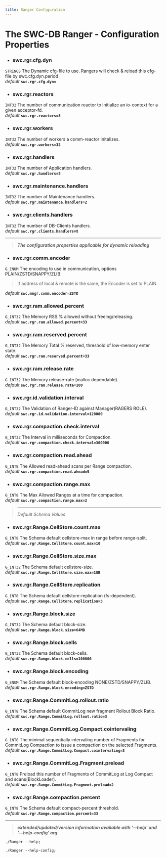 ```yaml
---
title: Ranger Configuration
---
```




# The SWC-DB Ranger - Configuration Properties



* ### swc.rgr.cfg.dyn
```STRINGS```
The Dynamic cfg-file to use. Rangers will check & reload this cfg-file by swc.cfg.dyn.period \
_default_ **```swc.rgr.cfg.dyn=```**

* ### swc.rgr.reactors
```INT32```
The number of communication reactor to initialize an io-context for a given acceptor-fd. \
_default_ **```swc.rgr.reactors=8```**

* ### swc.rgr.workers
```INT32```
The number of workers a comm-reactor initalizes. \
_default_ **```swc.rgr.workers=32```**

* ### swc.rgr.handlers
```INT32```
The number of Application handlers. \
_default_ **```swc.rgr.handlers=8```**


* ### swc.rgr.maintenance.handlers
```INT32```
The number of Maintenance handlers. \
_default_ **```swc.rgr.maintenance.handlers=2```**


* ### swc.rgr.clients.handlers
```INT32```
The number of DB-Clients handlers. \
_default_ **```swc.rgr.clients.handlers=8```**



***

 > **_The configuration properties applicable for dynamic reloading_**

* ### swc.rgr.comm.encoder
```G_ENUM```
The encoding to use in communication, options PLAIN/ZSTD/SNAPPY/ZLIB.
> If address of local & remote is the same, the Encoder is set to PLAIN.

  _default_ **```swc.mngr.comm.encoder=ZSTD```**

* ### swc.rgr.ram.allowed.percent
```G_INT32```
The Memory RSS % allowed without freeing/releasing. \
_default_ **```swc.rgr.ram.allowed.percent=33```**

* ### swc.rgr.ram.reserved.percent
```G_INT32```
The Memory Total % reserved, threshold of low-memory enter state. \
_default_ **```swc.rgr.ram.reserved.percent=33```**

* ### swc.rgr.ram.release.rate
```G_INT32```
The Memory release-rate (malloc dependable). \
_default_ **```swc.rgr.ram.release.rate=100```**

* ### swc.rgr.id.validation.interval
```G_INT32```
The Validation of Ranger-ID against Manager(RAGERS ROLE). \
_default_ **```swc.rgr.id.validation.interval=120000```**

* ### swc.rgr.compaction.check.interval
```G_INT32```
The Interval in milliseconds for Compaction. \
_default_ **```swc.rgr.compaction.check.interval=300000```**

* ### swc.rgr.compaction.read.ahead
```G_INT8```
The Allowed read-ahead scans per Range compaction. \
_default_ **```swc.rgr.compaction.read.ahead=5```**

* ### swc.rgr.compaction.range.max
```G_INT8```
The Max Allowed Ranges at a time for compaction. \
_default_ **```swc.rgr.compaction.range.max=2```**


  > ***
  > _Default Schema Values_

* ### swc.rgr.Range.CellStore.count.max
```G_INT8```
The Schema default cellstore-max in range before range-split. \
_default_ **```swc.rgr.Range.CellStore.count.max=10```**


* ### swc.rgr.Range.CellStore.size.max
```G_INT32```
The Schema default cellstore-size. \
_default_ **```swc.rgr.Range.CellStore.size.max=1GB```**

* ### swc.rgr.Range.CellStore.replication
```G_INT8```
The Schema default cellstore-replication (fs-dependent). \
_default_ **```swc.rgr.Range.CellStore.replication=3```**

* ### swc.rgr.Range.block.size
```G_INT32```
The Schema default block-size. \
_default_ **```swc.rgr.Range.block.size=64MB```**

* ### swc.rgr.Range.block.cells
```G_INT32```
The Schema default block-cells. \
_default_ **```swc.rgr.Range.block.cells=100000```**

* ### swc.rgr.Range.block.encoding
```G_ENUM```
The Schema default block-encoding NONE/ZSTD/SNAPPY/ZLIB. \
_default_ **```swc.rgr.Range.block.encoding=ZSTD```**

* ### swc.rgr.Range.CommitLog.rollout.ratio
```G_INT8```
The Schema default CommitLog new fragment Rollout Block Ratio. \
_default_ **```swc.rgr.Range.CommitLog.rollout.ratio=3```**

* ### swc.rgr.Range.CommitLog.Compact.cointervaling
```G_INT8```
The minimal sequentially intervaling number of Fragments for CommitLog Compaction to issue a compaction on the selected Fragments. \
_default_ **```swc.rgr.Range.CommitLog.Compact.cointervaling=3```**

* ### swc.rgr.Range.CommitLog.Fragment.preload
```G_INT8```
Preload this number of Fragments of CommitLog at Log Compact and scans(BlockLoader). \
_default_ **```swc.rgr.Range.CommitLog.Fragment.preload=2```**

* ### swc.rgr.Range.compaction.percent
```G_INT8```
The Schema default compact-percent threshold. \
_default_ **```swc.rgr.Range.compaction.percent=33```**



***

 > _**extended/updated/version information available with '--help' and '--help-config' arg**_

```
./Ranger --help;
```

```
./Ranger --help-config;
```
